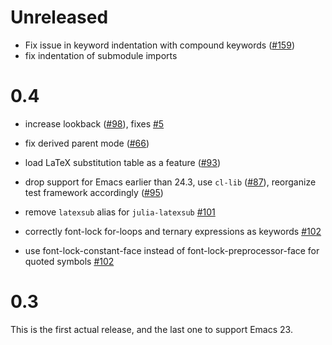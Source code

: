 # Unreleased

- Fix issue in keyword indentation with compound keywords ([#159](https://github.com/JuliaEditorSupport/julia-emacs/pull/159))
- fix indentation of submodule imports

# 0.4

- increase lookback ([#98](https://github.com/JuliaEditorSupport/julia-emacs/pull/98)), fixes [#5](https://github.com/JuliaEditorSupport/julia-emacs/issues/5)

- fix derived parent mode ([#66](https://github.com/JuliaEditorSupport/julia-emacs/pull/66))

- load LaTeX substitution table as a feature ([#93](https://github.com/JuliaEditorSupport/julia-emacs/pull/93))

- drop support for Emacs earlier than 24.3, use `cl-lib` ([#87](https://github.com/JuliaEditorSupport/julia-emacs/pull/87)), reorganize test framework accordingly ([#95](https://github.com/JuliaEditorSupport/julia-emacs/pull/95))

- remove `latexsub` alias for `julia-latexsub` [#101](https://github.com/JuliaEditorSupport/julia-emacs/pull/101)

- correctly font-lock for-loops and ternary expressions as keywords [#102](https://github.com/JuliaEditorSupport/julia-emacs/pull/102)

- use font-lock-constant-face instead of font-lock-preprocessor-face for quoted symbols [#102](https://github.com/JuliaEditorSupport/julia-emacs/pull/102)

# 0.3

This is the first actual release, and the last one to support Emacs 23.
